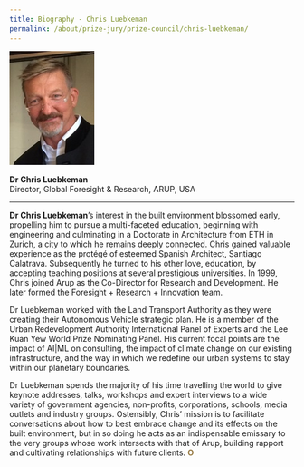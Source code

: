 ```yaml
---
title: Biography - Chris Luebkeman
permalink: /about/prize-jury/prize-council/chris-luebkeman/
---
```


<div style="width:150px"><img src="/images/jury/chris-luebkeman.jpg" alt="Chris Luebkeman" /></div>

**Dr Chris Luebkeman**<br>
Director, Global Foresight & Research, ARUP, USA

---

**Dr Chris Luebkeman**’s interest in the built environment blossomed early, propelling him to pursue a multi-faceted education, beginning with engineering and culminating in a Doctorate in Architecture from ETH in Zurich, a city to which he remains deeply connected. Chris gained valuable experience as the protégé of esteemed Spanish Architect, Santiago Calatrava. Subsequently he turned to his other love, education, by accepting teaching positions at several prestigious universities. In 1999, Chris joined Arup as the Co-Director for Research and Development. He later formed the Foresight + Research + Innovation team.

Dr Luebkeman worked with the Land Transport Authority as they were creating their Autonomous Vehicle strategic plan. He is a member of the Urban Redevelopment Authority International Panel of Experts and the Lee Kuan Yew World Prize Nominating Panel. His current focal points are the impact of AI|ML on consulting, the impact of climate change on our existing infrastructure, and the way in which we redefine our urban systems to stay within our planetary boundaries.

Dr Luebkeman spends the majority of his time travelling the world to give keynote addresses, talks, workshops and expert interviews to a wide variety of government agencies, non-profits, corporations, schools, media outlets and industry groups. Ostensibly, Chris’ mission is to facilitate conversations about how to best embrace change and its effects on the built environment, but in so doing he acts as an indispensable emissary to the very groups whose work intersects with that of Arup, building rapport and cultivating relationships with future clients. **<font color="#967942">O</font>**
